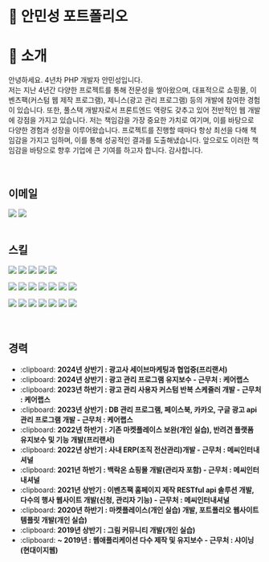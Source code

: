 # 📜 안민성 포트폴리오

# 👋 소개

안녕하세요. 4년차 PHP 개발자 안민성입니다.<br>
저는 지난 4년간 다양한 프로젝트를 통해 전문성을 쌓아왔으며, 대표적으로 쇼핑몰, 이벤츠팩(커스텀 웹 제작 프로그램), 제니스(광고 관리 프로그램) 등의 개발에 참여한 경험이 있습니다. 또한, 풀스택 개발자로서 프론트엔드 역량도 갖추고 있어 전반적인 웹 개발에 강점을 가지고 있습니다.
저는 책임감을 가장 중요한 가치로 여기며, 이를 바탕으로 다양한 경험과 성장을 이루어왔습니다. 프로젝트를 진행할 때마다 항상 최선을 다해 책임감을 가지고 임하며, 이를 통해 성공적인 결과를 도출해냈습니다. 앞으로도 이러한 책임감을 바탕으로 향후 기업에 큰 기여를 하고자 합니다.
감사합니다.

<br />

## 이메일
<img src="https://img.shields.io/badge/ms1114@kakao.com-FFCD00?style=flat-square&logo=Kakao&logoColor=white"/> <img src="https://img.shields.io/badge/xowls5808@gmail.com-EA4335?style=flat-square&logo=Gmail&logoColor=white"/> 
<br>
<br>

## 스킬
<img src="https://img.shields.io/badge/HTML5-E34F26?style=flat-square&logo=HTML5&logoColor=white"/> <img src="https://img.shields.io/badge/CSS3-1572B6?style=flat-square&logo=CSS3&logoColor=white"/> <img src="https://img.shields.io/badge/Sass-CC6699?style=flat-square&logo=Sass&logoColor=white"/> <img src="https://img.shields.io/badge/JavaScript-F7DF1E?style=flat-square&logo=JavaScript&logoColor=white"/> <img src="https://img.shields.io/badge/jQuery-0769AD?style=flat-square&logo=jQuery&logoColor=white"/> 

<img src="https://img.shields.io/badge/java-007396?style=flat-square&amp;logo=java&amp;logoColor=white"> <img src="https://img.shields.io/badge/Spring-6DB33F?style=flat-square&amp;logo=Spring&amp;logoColor=white">
<img src="https://img.shields.io/badge/PHP-777BB4?style=flat-square&logo=PHP&logoColor=white"/> <img src="https://img.shields.io/badge/Laravel-FF2D20?style=flat-square&logo=Laravel&logoColor=white"/> <img src="https://img.shields.io/badge/Codeigniter-EF4223?style=flat-square&logo=Codeigniter&logoColor=white"> <img src="https://img.shields.io/badge/MySQL-4479A1?style=flat-square&logo=MySQL&logoColor=white"/> <img src="https://img.shields.io/badge/PostgreSQL-4169E1?style=flat-square&logo=PostgreSQL&logoColor=white"/> 

<img src="https://img.shields.io/badge/Apache-D22128?style=flat-square&logo=Apache&logoColor=white"/> <img src="https://img.shields.io/badge/NGINX-009639?style=flat-square&logo=NGINX&logoColor=white"/> <img src="https://img.shields.io/badge/Linux-FCC624?style=flat-square&logo=Linux&logoColor=white"/> <img src="https://img.shields.io/badge/AWS-232F3E?style=flat-square&logo=Amazon AWS&logoColor=white"/> 
<img src="https://img.shields.io/badge/Docker-2496ED?style=flat-square&logo=Docker&logoColor=white"/> <img src="https://img.shields.io/badge/Git-F05032?style=flat-square&amp;logo=git&amp;logoColor=white"> <img src="https://img.shields.io/badge/Postman-FF6C37?style=flat-square&amp;logo=Postman&amp;logoColor=white">
<br>
<br>
<br>

## 경력
<ul>
  <li>:clipboard: <b>2024년 상반기 : 광고사 세이브마케팅과 협업중(프리랜서)</b></li>
  <li>:clipboard: <b>2024년 상반기 : 광고 관리 프로그램 유지보수 - 근무처 : 케어랩스</b></li>
  <li>:clipboard: <b>2023년 하반기 : 광고 관리 사용자 커스텀 반복 스케줄러 개발 - 근무처 : 케어랩스</b></li>
  <li>:clipboard: <b>2023년 상반기 : DB 관리 프로그램, 페이스북, 카카오, 구글 광고 api 관리 프로그램 개발 - 근무처 : 케어랩스</b></li>
  <li>:clipboard: <b>2022년 하반기 : 기존 마켓플레이스 보완(개인 실습), 반려견 플랫폼 유지보수 및 기능 개발(프리랜서)</b></li>
  <li>:clipboard: <b>2022년 상반기 : 사내 ERP(조직 전산관리)개발 - 근무처 : 메씨인터내셔널</b></li>
  <li>:clipboard: <b>2021년 하반기 : 백락온 쇼핑몰 개발(관리자 포함) - 근무처 : 메씨인터내셔널</b></li>
  <li>:clipboard: <b>2021년 상반기 : 이벤츠팩 홈페이지 제작 RESTful api 솔루션 개발, 다수의 행사 웹사이트 개발(신청, 관리자 기능) - 근무처 : 메씨인터내셔널</b></li>
  <li>:clipboard: <b>2020년 하반기 : 마켓플레이스(개인 실습) 개발, 포트폴리오 웹사이트 템플릿 개발(개인 실습)</b></li>
  <li>:clipboard: <b>2019년 상반기 : 그림 커뮤니티 개발(개인 실습)</b></li>
  <li>:clipboard: <b> ~ 2019년 : 웹애플리케이션 다수 제작 및 유지보수 - 근무처 : 샤이닝(현대이지웹)</b></li>
</ul>
<br>
<br>
<br>
<!--
**xowlsakffl/xowlsakffl** is a ✨ _special_ ✨ repository because its `README.md` (this file) appears on your GitHub profile.

Here are some ideas to get you started:

- 🔭 I’m currently working on ...
- 🌱 I’m currently learning ...
- 👯 I’m looking to collaborate on ...
- 🤔 I’m looking for help with ...
- 💬 Ask me about ...
- 📫 How to reach me: ...
- 😄 Pronouns: ...
- ⚡ Fun fact: ...
-->
